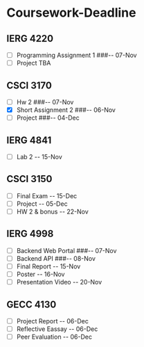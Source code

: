 # Coursework-Deadline

## IERG 4220
- [ ] Programming Assignment 1 ###-- 07-Nov
- [ ] Project TBA

## CSCI 3170
- [ ] Hw 2                    ###-- 07-Nov
- [x] Short Assignment 2      ###-- 06-Nov
- [ ] Project                 ###-- 04-Dec

## IERG 4841
- [ ] Lab 2                   -- 15-Nov

## CSCI 3150
- [ ] Final Exam              -- 15-Dec
- [ ] Project                 -- 05-Dec
- [ ] HW 2 & bonus            -- 22-Nov

## IERG 4998
- [ ] Backend Web Portal      ###-- 07-Nov
- [ ] Backend API             ###-- 08-Nov
- [ ] Final Report            -- 15-Nov
- [ ] Poster                  -- 16-Nov
- [ ] Presentation Video      -- 20-Nov

## GECC 4130
- [ ] Project Report          -- 06-Dec
- [ ] Reflective Eassay       -- 06-Dec
- [ ] Peer Evaluation         -- 06-Dec
